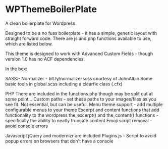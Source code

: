# WPThemeBoilerPlate
A clean boilerplate for Wordpress

Designed to be a no fuss boilerplate - it has a simple, generic layout with straight forward code. There are js and php functions available to use, which are listed below.

This theme is designed to work with Advanced Custom Fields - though version 1.0 has no ACF dependencies.

In the box:

SASS:-
Normalizer - bit.ly/normalize-scss courtesy of JohnAlbin
Some basic tools in global.scss including a clearfix class (.cfx)

PHP
There are included in the functions.php though may be split out at some point...
Custom paths - set these paths to your images/files as you see fit. Not essential, but can be useful.
Menu theme support - add multiple configurable menus to your theme
Excerpt and content functions that add functionality to the wordpress the_excerpt() and the_content() functions - specifically the ability to neatly truncate content
Emoji script removal - avoid console errors

Javascript
jQuery and modernizr are included
Plugins.js - 
Script to avoid popup errors on browsers that don't have a console
